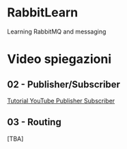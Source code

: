 # RabbitLearn
Learning RabbitMQ and messaging

# Video spiegazioni
## 02 - Publisher/Subscriber
[Tutorial YouTube Publisher Subscriber](https://youtu.be/dZgGkDq_zY8)

## 03 - Routing
[TBA]
